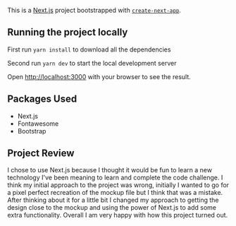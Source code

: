 This is a [Next.js](https://nextjs.org/) project bootstrapped with [`create-next-app`](https://github.com/vercel/next.js/tree/canary/packages/create-next-app).

  

## Running the project locally

  

First run `yarn install` to download all the dependencies

Second run `yarn dev` to start the local development server

  

Open [http://localhost:3000](http://localhost:3000) with your browser to see the result.

## Packages Used

 - Next.js
 - Fontawesome
 - Bootstrap

## Project Review
I chose to use Next.js because I thought it would be fun to learn a new technology I've been meaning to learn and complete the code challenge. I think my initial approach to the project was wrong, initially I wanted to go for a pixel perfect recreation of the mockup file but I think that was a mistake. After thinking about it for a little bit I changed my approach to getting the design close to the mockup and using the power of Next.js to add some extra functionality. Overall I am very happy with how this project turned out.
